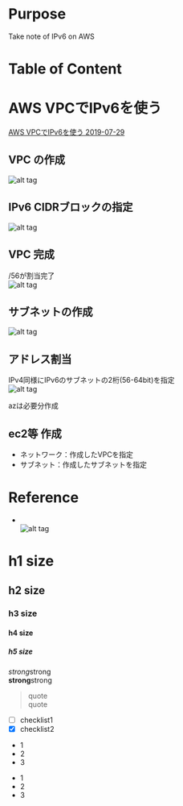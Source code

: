 # Purpose
Take note of IPv6 on AWS

# Table of Content

# AWS VPCでIPv6を使う  
[AWS VPCでIPv6を使う 2019-07-29](https://qiita.com/skubota/items/89e0c1addd52c6809134)  

## VPC の作成  
![alt tag](https://camo.qiitausercontent.com/7e6b814c15468f7205f27ff53318b1356949bdc8/68747470733a2f2f71696974612d696d6167652d73746f72652e73332e61702d6e6f727468656173742d312e616d617a6f6e6177732e636f6d2f302f35353837392f61666464383036612d393639322d663537372d303961362d6437313333393561333835322e706e67)

## IPv6 CIDRブロックの指定  
![alt tag](https://camo.qiitausercontent.com/890cf963aaac93222e88835441cf9267e0b5329e/68747470733a2f2f71696974612d696d6167652d73746f72652e73332e61702d6e6f727468656173742d312e616d617a6f6e6177732e636f6d2f302f35353837392f65323231376335342d643662312d643532612d646164632d3338343639633236373634312e706e67)

## VPC 完成  
/56が割当完了  
![alt tag](https://camo.qiitausercontent.com/7b8e386b3fe358ebc6c263f32301ba57868b20be/68747470733a2f2f71696974612d696d6167652d73746f72652e73332e61702d6e6f727468656173742d312e616d617a6f6e6177732e636f6d2f302f35353837392f65343034363265302d633133642d353064392d323366352d3835636333646538313331322e706e67)

## サブネットの作成  
![alt tag](https://camo.qiitausercontent.com/a955c38ccfba8933e7d85c0cd8a361440b0c2893/68747470733a2f2f71696974612d696d6167652d73746f72652e73332e61702d6e6f727468656173742d312e616d617a6f6e6177732e636f6d2f302f35353837392f36646530363039392d316433622d623335352d613366312d3762613061383764656539312e706e67)

## アドレス割当  
IPv4同様にIPv6のサブネットの2桁(56-64bit)を指定  
![alt tag](https://camo.qiitausercontent.com/93ae3f4f206859f668f098fe3ce6e1d4eef586ab/68747470733a2f2f71696974612d696d6167652d73746f72652e73332e61702d6e6f727468656173742d312e616d617a6f6e6177732e636f6d2f302f35353837392f66323765373038362d323465392d653265322d626431642d6231643938323334393033632e706e67)

azは必要分作成

## ec2等 作成  
* ネットワーク：作成したVPCを指定  
* サブネット：作成したサブネットを指定  

# Reference


* []()  
![alt tag]()

# h1 size

## h2 size

### h3 size

#### h4 size

##### h5 size

*strong*strong  
**strong**strong  

> quote  
> quote

- [ ] checklist1
- [x] checklist2

* 1
* 2
* 3

- 1
- 2
- 3
